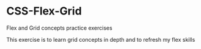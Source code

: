 <!-- @format -->

# CSS-Flex-Grid

Flex and Grid concepts practice exercises

This exercise is to learn grid concepts in depth and to refresh my flex skills
